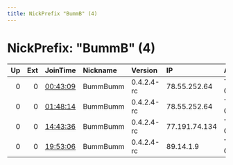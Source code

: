 ```yaml
---
title: NickPrefix "BummB" (4)
---
```


# NickPrefix: "BummB" (4)

|   Up |   Ext | JoinTime                                                                                            | Nickname   | Version    | IP            | AS                 | CC   |   ORp |   Dirp | OS      | Contact   |   eFamMembers |
|-----:|------:|:----------------------------------------------------------------------------------------------------|:-----------|:-----------|:--------------|:-------------------|:-----|------:|-------:|:--------|:----------|--------------:|
|    0 |     0 | [00:43:09](https://metrics.torproject.org/rs.html#details/4B9046F279E9C39DD35DBBE5373BEBCAC5010420) | BummBumm   | 0.4.2.4-rc | 78.55.252.64  | Telefonica Germany | de   |  8080 |      0 | Windows | None      |             1 |
|    0 |     0 | [01:48:14](https://metrics.torproject.org/rs.html#details/3CD9181845FDDC24A3119F3EE1A53E8CCB6A3990) | BummBumm   | 0.4.2.4-rc | 78.55.252.64  | Telefonica Germany | de   |  8080 |      0 | Windows | None      |             1 |
|    0 |     0 | [14:43:36](https://metrics.torproject.org/rs.html#details/2AB23FC6C05B686AC103B4780C308A39EF5CFA9D) | BummBumm   | 0.4.2.4-rc | 77.191.74.134 | Telefonica Germany | de   |  8080 |      0 | Windows | None      |             1 |
|    0 |     0 | [19:53:06](https://metrics.torproject.org/rs.html#details/AF9DB2612DD766B9EC287BB021CAA01F831EBF93) | BummBumm   | 0.4.2.4-rc | 89.14.1.9     | Telefonica Germany | de   |  8080 |      0 | Windows | None      |             1 |
